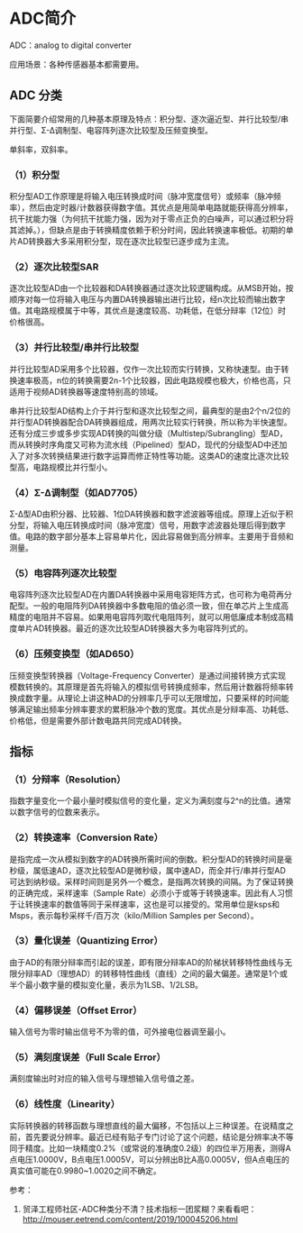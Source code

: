 # ADC简介

ADC：analog to digital converter

应用场景：各种传感器基本都需要用。

## ADC 分类

下面简要介绍常用的几种基本原理及特点：积分型、逐次逼近型、并行比较型/串并行型、Σ-Δ调制型、电容阵列逐次比较型及压频变换型。

单斜率，双斜率。

### （1）积分型

积分型AD工作原理是将输入电压转换成时间（脉冲宽度信号）或频率（脉冲频率），然后由定时器/计数器获得数字值。其优点是用简单电路就能获得高分辨率，抗干扰能力强（为何抗干扰能力强，因为对于零点正负的白噪声，可以通过积分将其滤掉。），但缺点是由于转换精度依赖于积分时间，因此转换速率极低。初期的单片AD转换器大多采用积分型，现在逐次比较型已逐步成为主流。

### （2）逐次比较型SAR

逐次比较型AD由一个比较器和DA转换器通过逐次比较逻辑构成。从MSB开始，按顺序对每一位将输入电压与内置DA转换器输出进行比较，经n次比较而输出数字值。其电路规模属于中等，其优点是速度较高、功耗低，在低分辩率（12位）时价格很高。

### （3）并行比较型/串并行比较型

并行比较型AD采用多个比较器，仅作一次比较而实行转换，又称快速型。由于转换速率极高，n位的转换需要2n-1个比较器，因此电路规模也极大，价格也高，只适用于视频AD转换器等速度特别高的领域。

串并行比较型AD结构上介于并行型和逐次比较型之间，最典型的是由2个n/2位的并行型AD转换器配合DA转换器组成，用两次比较实行转换，所以称为半快速型。还有分成三步或多步实现AD转换的叫做分级（Multistep/Subrangling）型AD，而从转换时序角度又可称为流水线（Pipelined）型AD，现代的分级型AD中还加入了对多次转换结果进行数字运算而修正特性等功能。这类AD的速度比逐次比较型高，电路规模比并行型小。

### （4）Σ-Δ调制型（如AD7705）

Σ-Δ型AD由积分器、比较器、1位DA转换器和数字滤波器等组成。原理上近似于积分型，将输入电压转换成时间（脉冲宽度）信号，用数字滤波器处理后得到数字值。电路的数字部分基本上容易单片化，因此容易做到高分辨率。主要用于音频和测量。

### （5）电容阵列逐次比较型

电容阵列逐次比较型AD在内置DA转换器中采用电容矩阵方式，也可称为电荷再分配型。一般的电阻阵列DA转换器中多数电阻的值必须一致，但在单芯片上生成高精度的电阻并不容易。如果用电容阵列取代电阻阵列，就可以用低廉成本制成高精度单片AD转换器。最近的逐次比较型AD转换器大多为电容阵列式的。

### （6）压频变换型（如AD650）

压频变换型转换器（Voltage-Frequency Converter）是通过间接转换方式实现模数转换的。其原理是首先将输入的模拟信号转换成频率，然后用计数器将频率转换成数字量。从理论上讲这种AD的分辨率几乎可以无限增加，只要采样的时间能够满足输出频率分辨率要求的累积脉冲个数的宽度。其优点是分辩率高、功耗低、价格低，但是需要外部计数电路共同完成AD转换。

## 指标

### （1）分辩率（Resolution）

指数字量变化一个最小量时模拟信号的变化量，定义为满刻度与2^n的比值。通常以数字信号的位数来表示。

### （2）转换速率（Conversion Rate）

是指完成一次从模拟到数字的AD转换所需时间的倒数。积分型AD的转换时间是毫秒级，属低速AD，逐次比较型AD是微秒级，属中速AD，而全并行/串并行型AD可达到纳秒级。采样时间则是另外一个概念，是指两次转换的间隔。为了保证转换的正确完成，采样速率（Sample Rate）必须小于或等于转换速率。因此有人习惯于让转换速率的数值等同于采样速率，这也是可以接受的。常用单位是ksps和Msps，表示每秒采样千/百万次（kilo/Million Samples per Second）。

### （3）量化误差（Quantizing Error）

由于AD的有限分辩率而引起的误差，即有限分辩率AD的阶梯状转移特性曲线与无限分辩率AD（理想AD）的转移特性曲线（直线）之间的最大偏差。通常是1个或半个最小数字量的模拟变化量，表示为1LSB、1/2LSB。

### （4）偏移误差（Offset Error）

输入信号为零时输出信号不为零的值，可外接电位器调至最小。

### （5）满刻度误差（Full Scale Error）

满刻度输出时对应的输入信号与理想输入信号值之差。

### （6）线性度（Linearity）

实际转换器的转移函数与理想直线的最大偏移，不包括以上三种误差。在说精度之前，首先要说分辨率。最近已经有贴子专门讨论了这个问题，结论是分辨率决不等同于精度。比如一块精度0.2%（或常说的准确度0.2级）的四位半万用表，测得A点电压1.0000V，B点电压1.0005V，可以分辨出B比A高0.0005V，但A点电压的真实值可能在0.9980~1.0020之间不确定。

参考：

1. 贸泽工程师社区-ADC种类分不清？技术指标一团浆糊？来看看吧：<http://mouser.eetrend.com/content/2019/100045206.html>